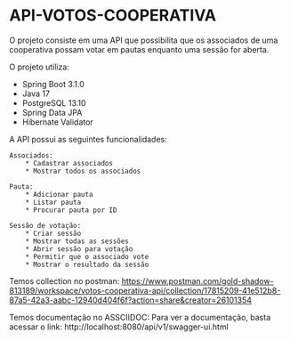 # API-VOTOS-COOPERATIVA

<!-- 

No cooperativismo, cada associado possui um voto e as decisões são tomadas em assembleias, por votação. A partir disso, você precisa criar uma solução back-end para gerenciar essas sessões de votação. Essa solução deve ser executada na nuvem e promover as seguintes funcionalidades através de uma API REST:

Cadastrar uma nova pauta;
Abrir uma sessão de votação em uma pauta (a sessão de votação deve ficar aberta por um tempo determinado na chamada de abertura ou 1 minuto por default);
Receber votos dos associados em pautas (os votos são apenas 'Sim'/'Não'. Cada associado é identificado por um id único e pode votar apenas uma vez por pauta);
Contabilizar os votos e dar o resultado da votação na pauta.
Para fins de exercício, a segurança das interfaces pode ser abstraída e qualquer chamada para as interfaces pode ser considerada como autorizada. A escolha da linguagem, frameworks e bibliotecas é livre (desde que não infrinja direitos de uso).

É importante que as pautas e os votos sejam persistidos e que não sejam perdidos com o restart da aplicação.
teste -->



O projeto consiste em uma API que possibilita que os associados de uma cooperativa possam votar em pautas enquanto uma sessâo for aberta.

O projeto utiliza:
- Spring Boot 3.1.0
- Java 17
- PostgreSQL 13.10
- Spring Data JPA
- Hibernate Validator

A API possui as seguintes funcionalidades:

    Associados:
        * Cadastrar associados
        * Mostrar todos os associados

    Pauta: 
        * Adicionar pauta
        * Listar pauta
        * Procurar pauta por ID
    
    Sessão de votação:
        * Criar sessão
        * Mostrar todas as sessões
        * Abrir sessão para votação
        * Permitir que o associado vote
        * Mostrar o resultado da sessão

Temos collection no postman: https://www.postman.com/gold-shadow-813189/workspace/votos-cooperativa-api/collection/17815209-41e512b8-87a5-42a3-aabc-12940d404f6f?action=share&creator=26101354

Temos documentação no ASSCIIDOC:
Para ver a documentação, basta acessar o link:
    http://localhost:8080/api/v1/swagger-ui.html